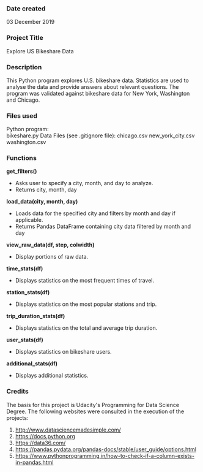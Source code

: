 ### Date created
03 December 2019

### Project Title
Explore US Bikeshare Data

### Description
This Python program explores U.S. bikeshare data. Statistics are used to analyse the data and provide answers about relevant questions. The program was validated against bikeshare data for New York, Washington and Chicago.

### Files used
Python program:                 
  bikeshare.py
Data Files (see .gitignore file):
  chicago.csv
  new_york_city.csv
  washington.csv

### Functions
__get_filters()__
  * Asks user to specify a city, month, and day to analyze.
  * Returns city, month, day

__load_data(city, month, day)__
  * Loads data for the specified city and filters by month and day if applicable.
  * Returns Pandas DataFrame containing city data filtered by month and day

__view_raw_data(df, step, colwidth)__
  * Display portions of raw data.

__time_stats(df)__
  * Displays statistics on the most frequent times of travel.

__station_stats(df)__
  * Displays statistics on the most popular stations and trip.

__trip_duration_stats(df)__
  * Displays statistics on the total and average trip duration.

__user_stats(df)__
  * Displays statistics on bikeshare users.

__additional_stats(df)__
  * Displays additional statistics.

### Credits
The basis for this project is Udacity's Programming for Data Science Degree.
The following websites were consulted in the execution of the projects:
1. http://www.datasciencemadesimple.com/
2. https://docs.python.org
3. https://data36.com/
4. https://pandas.pydata.org/pandas-docs/stable/user_guide/options.html
5. https://www.pythonprogramming.in/how-to-check-if-a-column-exists-in-pandas.html
